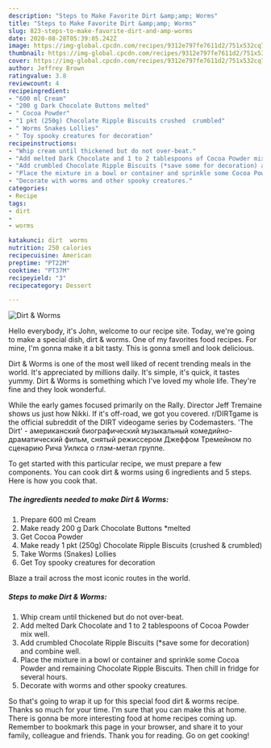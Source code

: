 ```yaml
---
description: "Steps to Make Favorite Dirt &amp;amp; Worms"
title: "Steps to Make Favorite Dirt &amp;amp; Worms"
slug: 823-steps-to-make-favorite-dirt-and-amp-worms
date: 2020-08-28T05:39:05.242Z
image: https://img-global.cpcdn.com/recipes/9312e797fe7611d2/751x532cq70/dirt-worms-recipe-main-photo.jpg
thumbnail: https://img-global.cpcdn.com/recipes/9312e797fe7611d2/751x532cq70/dirt-worms-recipe-main-photo.jpg
cover: https://img-global.cpcdn.com/recipes/9312e797fe7611d2/751x532cq70/dirt-worms-recipe-main-photo.jpg
author: Jeffrey Brown
ratingvalue: 3.8
reviewcount: 4
recipeingredient:
- "600 ml Cream"
- "200 g Dark Chocolate Buttons melted"
- " Cocoa Powder"
- "1 pkt (250g) Chocolate Ripple Biscuits crushed  crumbled"
- " Worms Snakes Lollies"
- " Toy spooky creatures for decoration"
recipeinstructions:
- "Whip cream until thickened but do not over-beat."
- "Add melted Dark Chocolate and 1 to 2 tablespoons of Cocoa Powder mix well."
- "Add crumbled Chocolate Ripple Biscuits (*save some for decoration) and combine well."
- "Place the mixture in a bowl or container and sprinkle some Cocoa Powder and remaining Chocolate Ripple Biscuits. Then chill in fridge for several hours."
- "Decorate with worms and other spooky creatures."
categories:
- Recipe
tags:
- dirt
- 
- worms

katakunci: dirt  worms 
nutrition: 250 calories
recipecuisine: American
preptime: "PT22M"
cooktime: "PT37M"
recipeyield: "3"
recipecategory: Dessert

---
```



![Dirt &amp; Worms](https://img-global.cpcdn.com/recipes/9312e797fe7611d2/751x532cq70/dirt-worms-recipe-main-photo.jpg)

Hello everybody, it's John, welcome to our recipe site. Today, we're going to make a special dish, dirt &amp; worms. One of my favorites food recipes. For mine, I'm gonna make it a bit tasty. This is gonna smell and look delicious.

Dirt &amp; Worms is one of the most well liked of recent trending meals in the world. It's appreciated by millions daily. It's simple, it's quick, it tastes yummy. Dirt &amp; Worms is something which I've loved my whole life. They're fine and they look wonderful.

While the early games focused primarily on the Rally. Director Jeff Tremaine shows us just how Nikki. If it&#39;s off-road, we got you covered. r/DIRTgame is the official subreddit of the DIRT videogame series by Codemasters. &#39;The Dirt&#39; - американский биографический музыкальный комедийно-драматический фильм, снятый режиссером Джеффом Тремейном по сценарию Рича Уилкса о глэм-метал группе.


To get started with this particular recipe, we must prepare a few components. You can cook dirt &amp; worms using 6 ingredients and 5 steps. Here is how you cook that.

<!--inarticleads1-->

##### The ingredients needed to make Dirt &amp; Worms:

1. Prepare 600 ml Cream
1. Make ready 200 g Dark Chocolate Buttons *melted
1. Get  Cocoa Powder
1. Make ready 1 pkt (250g) Chocolate Ripple Biscuits (crushed &amp; crumbled)
1. Take  Worms (Snakes) Lollies
1. Get  Toy spooky creatures for decoration


Blaze a trail across the most iconic routes in the world. 

<!--inarticleads2-->

##### Steps to make Dirt &amp; Worms:

1. Whip cream until thickened but do not over-beat.
1. Add melted Dark Chocolate and 1 to 2 tablespoons of Cocoa Powder mix well.
1. Add crumbled Chocolate Ripple Biscuits (*save some for decoration) and combine well.
1. Place the mixture in a bowl or container and sprinkle some Cocoa Powder and remaining Chocolate Ripple Biscuits. Then chill in fridge for several hours.
1. Decorate with worms and other spooky creatures.




So that's going to wrap it up for this special food dirt &amp; worms recipe. Thanks so much for your time. I'm sure that you can make this at home. There is gonna be more interesting food at home recipes coming up. Remember to bookmark this page in your browser, and share it to your family, colleague and friends. Thank you for reading. Go on get cooking!
